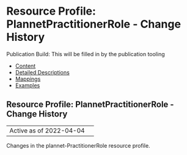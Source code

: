 # Resource Profile: PlannetPractitionerRole - Change History

Publication Build: This will be filled in by the publication tooling

* [Content](StructureDefinition-plannet-PractitionerRole.html)
* [Detailed Descriptions](StructureDefinition-plannet-PractitionerRole-definitions.html)
* [Mappings](StructureDefinition-plannet-PractitionerRole-mappings.html)
* [Examples](StructureDefinition-plannet-PractitionerRole-examples.html)

## Resource Profile: PlannetPractitionerRole - Change History

|  |  |
| --- | --- |
| Active as of 2022-04-04 | |

Changes in the plannet-PractitionerRole resource profile.